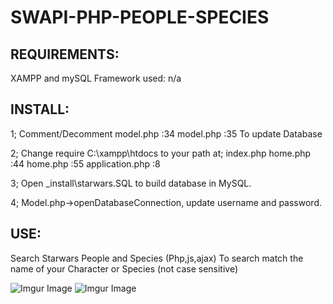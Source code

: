 # SWAPI-PHP-PEOPLE-SPECIES

REQUIREMENTS:
-------------

XAMPP and mySQL
Framework used: n/a


INSTALL:
-------------

1;
Comment/Decomment 
model.php :34 
model.php :35 
To update Database

2;
Change require C:\xampp\htdocs to your path at;
index.php 
home.php :44 
home.php :55 
application.php :8

3;
Open _install\starwars.SQL to build database in MySQL.

4;
Model.php->openDatabaseConnection, update username and password.

USE:
-------------

Search Starwars People and Species (Php,js,ajax)
To search match the name of your Character or Species (not case sensitive)

![Imgur Image](https://i.imgur.com/SPY44zy.jpg)
![Imgur Image](https://imgur.com/Wp51PRn.jpg)
